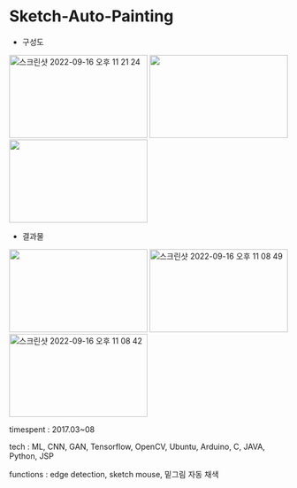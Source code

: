 # Sketch-Auto-Painting

- 구성도

<img width="250" height="150" alt="스크린샷 2022-09-16 오후 11 21 24" src="https://user-images.githubusercontent.com/26247241/190661566-8bc78f77-ce79-442d-af53-40018e96dfae.png"> <img width="250" height="150" src="https://user-images.githubusercontent.com/26247241/190661694-77ef580b-291f-4810-bc41-645b6a287b82.png">  <img width="250" height="150" src="https://user-images.githubusercontent.com/26247241/190661712-99c5f273-1081-4ec1-8517-dfa16f5d4806.png">

- 결과물

<img width="250" height="150" src="https://user-images.githubusercontent.com/26247241/190664868-cd10aace-fe0c-4efd-8290-3bc1f4c0cd57.png"> <img width="250" height="150" alt="스크린샷 2022-09-16 오후 11 08 49" src="https://user-images.githubusercontent.com/26247241/190662680-af4be8ca-cbca-423b-88b0-b9b47e7ea725.png"> <img width="250" height="150" alt="스크린샷 2022-09-16 오후 11 08 42" src="https://user-images.githubusercontent.com/26247241/190662658-be43c174-5c4e-467b-a8cf-aed262cc91df.png"> 


timespent : 2017.03~08

tech : ML, CNN, GAN, Tensorflow, OpenCV, Ubuntu, Arduino, C, JAVA, Python, JSP

functions : edge detection, sketch mouse, 밑그림 자동 채색
